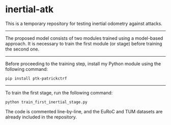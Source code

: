 # inertial-atk
This is a temporary repository for testing inertial odometry against attacks.

---

The proposed model consists of two modules trained using a model-based approach. It is necessary to train the first module (or stage) before training the second one.

---

Before proceeding to the training step, install my Python module using the following command:

`pip install ptk-patrickctrf`

---

To train the first stage, run the following command:

`python train_first_inertial_stage.py`

The code is commented line-by-line, and the EuRoC and TUM datasets are already included in the repository.
